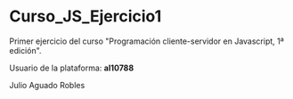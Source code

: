 Curso_JS_Ejercicio1
===================
<p>Primer ejercicio del curso "Programación cliente-servidor en Javascript, 1ª edición".</p>
<p>Usuario de la plataforma: <b>al10788</b></p>
<p>Julio Aguado Robles</p>
